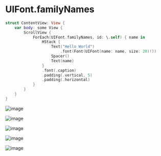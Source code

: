 # UIFont.familyNames 

```Swift
struct ContentView: View {
    var body: some View {
        ScrollView {
            ForEach(UIFont.familyNames, id: \.self) { name in
                HStack {
                    Text("Hello World")
                        .font(Font(UIFont(name: name, size: 20)!))
                    Spacer()
                    Text(name)
                }
                .font(.caption)
                .padding(.vertical, 5)
                .padding(.horizontal)
            }
        }
    }
}
```

![image](https://user-images.githubusercontent.com/15805568/143661951-97fd915a-9bc4-48f0-9ceb-63c50096ff07.png)

![image](https://user-images.githubusercontent.com/15805568/143661968-8b84d3c2-4819-4ecc-a055-57c2a63cba07.png)

![image](https://user-images.githubusercontent.com/15805568/143661982-7f1bedc0-ef21-4067-a4cd-02c8d28c495d.png)

![image](https://user-images.githubusercontent.com/15805568/143661992-3f3e9dac-3cd1-4108-9431-eae535f5f6a8.png)

![image](https://user-images.githubusercontent.com/15805568/143662004-2a48df0b-c5b9-43ce-8a48-9dd947d843a0.png)
